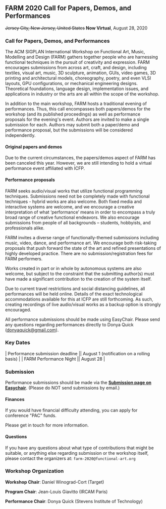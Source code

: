 ## FARM 2020 Call for Papers, Demos, and Performances

<span style="text-decoration: line-through;">Jersey City, New Jersey, United States</span>
**Now Virtual**, August 28, 2020

### Call for Papers, Demos, and Performances

The ACM SIGPLAN International Workshop on Functional Art, Music, Modelling and
Design (FARM) gathers together people who are harnessing functional techniques
in the pursuit of creativity and expression. FARM encourages submissions from
across art, craft, and design, including textiles, visual art, music, 3D
sculpture, animation, GUIs, video games, 3D printing and architectural models,
choreography, poetry, and even VLSI layouts, GPU configurations, or mechanical
engineering designs. Theoretical foundations, language design, implementation
issues, and applications in industry or the arts are all within the scope of the
workshop.

In addition to the main workshop, FARM hosts a traditional evening of
performances.  Thus, this call encompasses both papers/demos for the workshop
(and its published proceedings) as well as performance proposals for the
evening's event.  Authors are invited to make a single submission for each.
Authors may submit both a paper/demo and performance proposal, but the
submissions will be considered independently.

#### Original papers and demos 

Due to the current circumstances, the papers/demos aspect of FARM has been 
canceled this year. However, we are still intending to hold a virtual 
performance event affiliated with ICFP.

#### Performance proposals 

FARM seeks audio/visual works that utilize functional programming techniques. Submissions 
need not be completely made with functional techniques - hybrid works are also welcome. 
Both fixed media and interactive systems are welcome, and we encourage a creative 
interpretation of what ‘performance’ means in order to encompass a truly broad range of 
creative functional endeavors. We also encourage submissions from people of all backgrounds
– students, hobbyists, and professionals alike.

FARM invites a diverse range of functionally-themed submissions including music, video, dance, 
and performance art. We encourage both risk-taking proposals that push forward the state of 
the art and refined presentations of highly developed practice. There are no 
submission/registration fees for FARM performers. 

Works created in part or in whole by autonomous systems are also welcome, but subject 
to the constraint that the submitting author(s) must have made a significant contribution 
to the creation of the system itself. 

Due to current travel restrictions and social distancing guidelines, all performances will 
be held online.  Details of the exact technological accommodations available for this at 
ICFP are still forthcoming. As such, creating recordings of live audio/visual works as a 
backup option is strongly encouraged.

All performance submissions should be made using EasyChair. Please send any questions 
regarding performances directly to Donya Quick (donyaquick@gmail.com).


### Key Dates
| Performance submission deadline || August 1 (notification on a rolling basis) |
| FARM Performance Night          || August 28 | 

### Submission

Performance submissions should be made via the
[**Submission page on Easychair**](https://easychair.org/conferences/?conf=farm2020).
(Please do NOT send submissions by email.)

#### Finances

If you would have financial difficulty attending, you can apply for conference
"PAC" funds.

Please get in touch for more information.

#### Questions

If you have any questions about what type of contributions that might be
suitable, or anything else regarding submission or the workshop itself, please
contact the organizers at: `farm-2020@functional-art.org`

### Workshop Organization

**Workshop Chair**: Daniel Winograd-Cort (Target)

**Program Chair**: Jean-Louis Giavitto (IRCAM Paris)

**Performance Chair**: Donya Quick (Stevens Institute of Technology)
